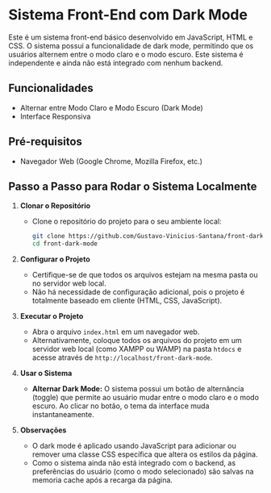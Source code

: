 # Sistema Front-End com Dark Mode

Este é um sistema front-end básico desenvolvido em JavaScript, HTML e CSS. O sistema possui a funcionalidade de dark mode, permitindo que os usuários alternem entre o modo claro e o modo escuro. Este sistema é independente e ainda não está integrado com nenhum backend.

## Funcionalidades
- Alternar entre Modo Claro e Modo Escuro (Dark Mode)
- Interface Responsiva

## Pré-requisitos
- Navegador Web (Google Chrome, Mozilla Firefox, etc.)

## Passo a Passo para Rodar o Sistema Localmente

1. **Clonar o Repositório**
   - Clone o repositório do projeto para o seu ambiente local:
     ```bash
     git clone https://github.com/Gustavo-Vinicius-Santana/front-dark-mode
     cd front-dark-mode
     ```

4. **Configurar o Projeto**
   - Certifique-se de que todos os arquivos estejam na mesma pasta ou no servidor web local.
   - Não há necessidade de configuração adicional, pois o projeto é totalmente baseado em cliente (HTML, CSS, JavaScript).

3. **Executar o Projeto**
   - Abra o arquivo `index.html` em um navegador web.
   - Alternativamente, coloque todos os arquivos do projeto em um servidor web local (como XAMPP ou WAMP) na pasta `htdocs` e acesse através de `http://localhost/front-dark-mode`.

4. **Usar o Sistema**
   - **Alternar Dark Mode:** O sistema possui um botão de alternância (toggle) que permite ao usuário mudar entre o modo claro e o modo escuro. Ao clicar no botão, o tema da interface muda instantaneamente.

5. **Observações**
   - O dark mode é aplicado usando JavaScript para adicionar ou remover uma classe CSS específica que altera os estilos da página.
   - Como o sistema ainda não está integrado com o backend, as preferências do usuário (como o modo selecionado) são salvas na memoria cache após a recarga da página.
